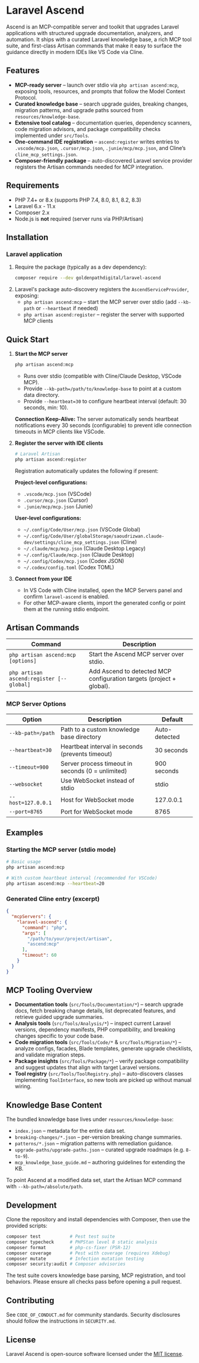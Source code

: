 # Laravel Ascend

Ascend is an MCP-compatible server and toolkit that upgrades Laravel applications with structured upgrade documentation, analyzers, and automation. It ships with a curated Laravel knowledge base, a rich MCP tool suite, and first-class Artisan commands that make it easy to surface the guidance directly in modern IDEs like VS Code via Cline.

## Features
- **MCP-ready server** – launch over stdio via `php artisan ascend:mcp`, exposing tools, resources, and prompts that follow the Model Context Protocol.
- **Curated knowledge base** – search upgrade guides, breaking changes, migration patterns, and upgrade paths sourced from `resources/knowledge-base`.
- **Extensive tool catalog** – documentation queries, dependency scanners, code migration advisors, and package compatibility checks implemented under `src/Tools`.
- **One-command IDE registration** – `ascend:register` writes entries to `.vscode/mcp.json`, `.cursor/mcp.json`, `.junie/mcp/mcp.json`, and Cline’s `cline_mcp_settings.json`.
- **Composer-friendly package** – auto-discovered Laravel service provider registers the Artisan commands needed for MCP integration.

## Requirements
- PHP 7.4+ or 8.x (supports PHP 7.4, 8.0, 8.1, 8.2, 8.3)
- Laravel 6.x - 11.x
- Composer 2.x
- Node.js is **not** required (server runs via PHP/Artisan)

## Installation

### Laravel application
1. Require the package (typically as a dev dependency):
   ```bash
   composer require --dev goldenpathdigital/laravel-ascend
   ```
2. Laravel's package auto-discovery registers the `AscendServiceProvider`, exposing:
   - `php artisan ascend:mcp` – start the MCP server over stdio (add `--kb-path` or `--heartbeat` if needed)
   - `php artisan ascend:register` – register the server with supported MCP clients

## Quick Start

1. **Start the MCP server**
   ```bash
   php artisan ascend:mcp
   ```
   - Runs over stdio (compatible with Cline/Claude Desktop, VSCode MCP).
   - Provide `--kb-path=/path/to/knowledge-base` to point at a custom data directory.
   - Provide `--heartbeat=30` to configure heartbeat interval (default: 30 seconds, min: 10).

   **Connection Keep-Alive:** The server automatically sends heartbeat notifications every 30 seconds (configurable) to prevent idle connection timeouts in MCP clients like VSCode.

2. **Register the server with IDE clients**
   ```bash
   # Laravel Artisan
   php artisan ascend:register
   ```
   Registration automatically updates the following if present:
   
   **Project-level configurations:**
   - `.vscode/mcp.json` (VSCode)
   - `.cursor/mcp.json` (Cursor)
   - `.junie/mcp/mcp.json` (Junie)
   
   **User-level configurations:**
   - `~/.config/Code/User/mcp.json` (VSCode Global)
   - `~/.config/Code/User/globalStorage/saoudrizwan.claude-dev/settings/cline_mcp_settings.json` (Cline)
   - `~/.claude/mcp/mcp.json` (Claude Desktop Legacy)
   - `~/.config/Claude/mcp.json` (Claude Desktop)
   - `~/.config/Codex/mcp.json` (Codex JSON)
   - `~/.codex/config.toml` (Codex TOML)

3. **Connect from your IDE**
   - In VS Code with Cline installed, open the MCP Servers panel and confirm `laravel-ascend` is enabled.
   - For other MCP-aware clients, import the generated config or point them at the running stdio endpoint.

## Artisan Commands

| Command | Description |
| --- | --- |
| `php artisan ascend:mcp [options]` | Start the Ascend MCP server over stdio. |
| `php artisan ascend:register [--global]` | Add Ascend to detected MCP configuration targets (project + global). |

### MCP Server Options

| Option | Description | Default |
| --- | --- | --- |
| `--kb-path=/path` | Path to a custom knowledge base directory | Auto-detected |
| `--heartbeat=30` | Heartbeat interval in seconds (prevents timeout) | 30 seconds |
| `--timeout=900` | Server process timeout in seconds (0 = unlimited) | 900 seconds |
| `--websocket` | Use WebSocket instead of stdio | stdio |
| `--host=127.0.0.1` | Host for WebSocket mode | 127.0.0.1 |
| `--port=8765` | Port for WebSocket mode | 8765 |

## Examples

### Starting the MCP server (stdio mode)
```bash
# Basic usage
php artisan ascend:mcp

# With custom heartbeat interval (recommended for VSCode)
php artisan ascend:mcp --heartbeat=20
```

### Generated Cline entry (excerpt)
```json
{
  "mcpServers": {
    "laravel-ascend": {
      "command": "php",
      "args": [
        "/path/to/your/project/artisan",
        "ascend:mcp"
      ],
      "timeout": 60
    }
  }
}
```

## MCP Tooling Overview
- **Documentation tools** (`src/Tools/Documentation/*`) – search upgrade docs, fetch breaking change details, list deprecated features, and retrieve guided upgrade summaries.
- **Analysis tools** (`src/Tools/Analysis/*`) – inspect current Laravel versions, dependency manifests, PHP compatibility, and breaking changes specific to your code base.
- **Code migration tools** (`src/Tools/Code/*` & `src/Tools/Migration/*`) – analyze configs, facades, Blade templates, generate upgrade checklists, and validate migration steps.
- **Package insights** (`src/Tools/Package/*`) – verify package compatibility and suggest updates that align with target Laravel versions.
- **Tool registry** (`src/Tools/ToolRegistry.php`) – auto-discovers classes implementing `ToolInterface`, so new tools are picked up without manual wiring.

## Knowledge Base Content
The bundled knowledge base lives under `resources/knowledge-base`:
- `index.json` – metadata for the entire data set.
- `breaking-changes/*.json` – per-version breaking change summaries.
- `patterns/*.json` – migration patterns with remediation guidance.
- `upgrade-paths/upgrade-paths.json` – curated upgrade roadmaps (e.g. `8-to-9`).
- `mcp_knowledge_base_guide.md` – authoring guidelines for extending the KB.

To point Ascend at a modified data set, start the Artisan MCP command with `--kb-path=/absolute/path`.

## Development
Clone the repository and install dependencies with Composer, then use the provided scripts:

```bash
composer test           # Pest test suite
composer typecheck      # PHPStan level 8 static analysis
composer format         # php-cs-fixer (PSR-12)
composer coverage       # Pest with coverage (requires Xdebug)
composer mutate         # Infection mutation testing
composer security:audit # Composer advisories
```

The test suite covers knowledge base parsing, MCP registration, and tool behaviors. Please ensure all checks pass before opening a pull request.

## Contributing
See `CODE_OF_CONDUCT.md` for community standards. Security disclosures should follow the instructions in `SECURITY.md`.

## License

Laravel Ascend is open-source software licensed under the [MIT license](LICENSE).
